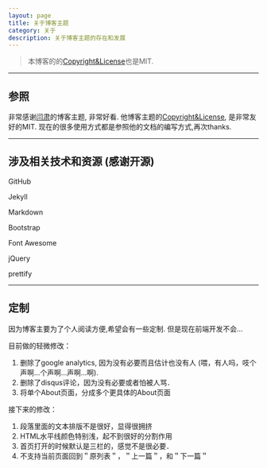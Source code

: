 ```yaml
---
layout: page
title: 关于博客主题
category: 关于
description: 关于博客主题的存在和发展
---
```


> 本博客的的[Copyright&License](https://linlinjava.github.io/LICENSE.txt)也是MIT.

-------

## 参照 ##

非常感谢[闫肃](http://yansu.org/)的博客主题, 非常好看.
他博客主题的[Copyright&License](http://yansu.org/LICENSE.txt), 是非常友好的MIT.
现在的很多使用方式都是参照他的文档的编写方式,再次thanks.

-----

## 涉及相关技术和资源 (感谢开源) ##

GitHub

Jekyll

Markdown

Bootstrap

Font Awesome

jQuery

prettify

-------

## 定制 ##
因为博客主要为了个人阅读方便,希望会有一些定制.
但是现在前端开发不会...

目前做的轻微修改：

1.  删除了google analytics, 因为没有必要而且估计也没有人 (喂，有人吗，吱个声啊...个声啊...声啊...啊).
2.  删除了disqus评论，因为没有必要或者怕被人骂．
3.  将单个About页面，分成多个更具体的About页面

接下来的修改：

1.  段落里面的文本排版不是很好，显得很拥挤
2.  HTML水平线颜色特别浅，起不到很好的分割作用
3.  首页打开的时候默认是三栏的，感觉不是很必要．
4.  不支持当前页面回到＂原列表＂，＂上一篇＂，和＂下一篇＂